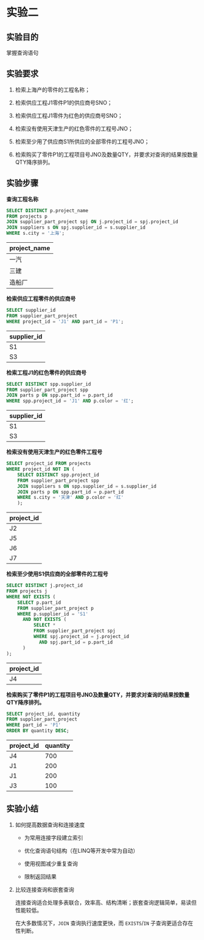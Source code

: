 # 实验二

## 实验目的

掌握查询语句

## 实验要求

1. 检索上海产的零件的工程名称；

2. 检索供应工程J1零件P1的供应商号SNO；

3. 检索供应工程J1零件为红色的供应商号SNO；

4. 检索没有使用天津生产的红色零件的工程号JNO；

5. 检索至少用了供应商S1所供应的全部零件的工程号JNO；

6. 检索购买了零件P1的工程项目号JNO及数量QTY，并要求对查询的结果按数量QTY降序排列。

## 实验步骤

**查询工程名称**

```sql
SELECT DISTINCT p.project_name
FROM projects p
JOIN supplier_part_project spj ON j.project_id = spj.project_id
JOIN suppliers s ON spj.supplier_id = s.supplier_id
WHERE s.city = '上海';
```

| project\_name |
|:------------- |
| 一汽            |
| 三建            |
| 造船厂           |

**检索供应工程零件的供应商号**

```sql
SELECT supplier_id
FROM supplier_part_project
WHERE project_id = 'J1' AND part_id = 'P1';
```

| supplier\_id |
|:------------ |
| S1           |
| S3           |

**检索工程J1的红色零件的供应商号**

```sql
SELECT DISTINCT spp.supplier_id
FROM supplier_part_project spp
JOIN parts p ON spp.part_id = p.part_id
WHERE spp.project_id = 'J1' AND p.color = '红';
```

| supplier\_id |
|:------------ |
| S1           |
| S3           |

**检索没有使用天津生产的红色零件工程号**

```sql
SELECT project_id FROM projects
WHERE project_id NOT IN (
    SELECT DISTINCT spp.project_id
    FROM supplier_part_project spp
    JOIN suppliers s ON spp.supplier_id = s.supplier_id
    JOIN parts p ON spp.part_id = p.part_id
    WHERE s.city = '天津' AND p.color = '红'
    );
```

| project\_id |
|:----------- |
| J2          |
| J5          |
| J6          |
| J7          |

**检索至少使用S1供应商的全部零件的工程号**

```sql
SELECT DISTINCT j.project_id
FROM projects j
WHERE NOT EXISTS (
    SELECT p.part_id
    FROM supplier_part_project p
    WHERE p.supplier_id = 'S1'
      AND NOT EXISTS (
          SELECT *
          FROM supplier_part_project spj
          WHERE spj.project_id = j.project_id
            AND spj.part_id = p.part_id
      )
);
```

| project\_id |
|:----------- |
| J4          |

**检索购买了零件P1的工程项目号JNO及数量QTY，并要求对查询的结果按数量QTY降序排列。**

```sql
SELECT project_id, quantity
FROM supplier_part_project
WHERE part_id = 'P1'
ORDER BY quantity DESC;
```

| project\_id | quantity |
|:----------- |:-------- |
| J4          | 700      |
| J1          | 200      |
| J1          | 200      |
| J3          | 100      |

## 实验小结

1. 如何提高数据查询和连接速度
   
   - 为常用连接字段建立索引
   
   - 优化查询语句结构（在LINQ等开发中常为自动）
   
   - 使用视图减少重复查询
   
   - 限制返回结果

2. 比较连接查询和嵌套查询
   
   连接查询适合处理多表联合，效率高、结构清晰；嵌套查询逻辑简单，易读但性能较低。
   
   在大多数情况下，`JOIN` 查询执行速度更快，而 `EXISTS`/`IN` 子查询更适合存在性判断。
